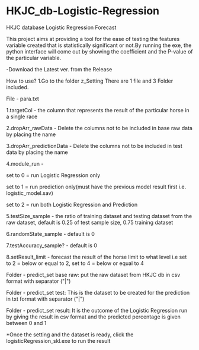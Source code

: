 # HKJC_db-Logistic-Regression
HKJC database Logistic Regression Forecast

This project aims at providing a tool for the ease of testing the features variable created that is statistically significant or not.By running the exe, the python interface will come out by showing the coefficient and the P-value of the particular variable.

-Download the Latest ver. from the Release

How to use?
1.Go to the folder z_Setting
There are 1 file and 3 Folder included.

File - para.txt

1.targetCol - the column that represents the result of the particular horse in a single race

2.dropArr_rawData - Delete the columns not to be included in base raw data by placing the name

3.dropArr_predictionData - Delete the columns not to be included in test data by placing the name 

4.module_run - 

set to 0 = run Logistic Regression only

set to 1 = run prediction only(must have the previous model result first i.e. logistic_model.sav)

set to 2 = run both Logistic Regression and Prediction

5.testSize_sample - the ratio of training dataset and testing dataset from the raw dataset, default is 0.25 of test sample size, 0.75 training dataset

6.randomState_sample - default is 0

7.testAccuracy_sample? - default is 0

8.setResult_limit - forecast the result of the horse limit to what level i.e set to 2 = below or equal to 2, set to 4 = below or equal to 4


Folder - predict_set base raw:
put the raw dataset from HKJC db in csv format with separator ("|")

Folder - predict_set test:
This is the dataset to be created for the prediction in txt format with separator ("|")

Folder - predict_set result:
It is the outcome of the Logistic Regression run by giving the result in csv format and the predicted percentage is given between 0 and 1

*Once the setting and the dataset is ready, click the logisticRegression_skl.exe to run the result
